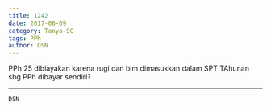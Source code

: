```yaml
---
title: 1242
date: 2017-06-09
category: Tanya-SC
tags: PPh
author: DSN
---
```


PPh 25 dibiayakan karena rugi dan blm dimasukkan dalam SPT TAhunan sbg PPh dibayar sendiri?

---



`DSN`
